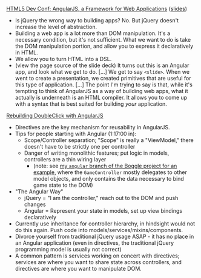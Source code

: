 [HTML5 Dev Conf: AngularJS, a Framework for Web Applications](http://www.youtube.com/watch?v=Dlkx6AVOBcQ) ([slides](http://igorminar.github.com/ng-slides/angular-intro/index.html))

  * Is jQuery the wrong way to building apps? No. But jQuery doesn't increase the level of abstraction.
  * Building a web app is a lot more than DOM manipulation. It's a necessary condition, but it's not sufficient. What we want to do is take the DOM manipulation portion, and allow you to express it declaratively in HTML.
  * We allow you to turn HTML into a DSL.
  * (view the page source of the slide deck) It turns out this is an Angular app, and look what we get to do. [...] We get to say `<slide>`. When we went to create a presentation, we created primitives that are useful for this type of application. [...] The point I'm trying to say is that, while it's tempting to think of AngularJS as a way of building web apps, what it actually is underneath is an HTML compiler. It allows you to come up with a syntax that is best suited for building *your* application.

[Rebuilding DoubleClick with AngularJS](http://www.youtube.com/watch?v=oJoAnVRIVQo)

  * Directives are the key mechanism for reusability in AngularJS.
  * Tips for people starting with Angular (1:17:00 in):
    * Scope/Controller separation; "Scope" is really a "ViewModel," there doesn't have to be strictly one per controller
    * Danger of writing monolithic features; put logic in models, controllers are a thin wiring layer
      * (note: see [my `angular` branch of the Boggle project for an example](https://github.com/grockit/boggle/blob/angular/app/assets/javascripts/boggle.coffee), where the `GameController` mostly delegates to other model objects, and only contains the data necessary to bind game state to the DOM)
  * "The Angular Way"
    * jQuery = "I am the controller," reach out to the DOM and push changes
    * Angular = Represent your state in models, set up view bindings declaratively
  * Currently use inheritance for controller hierarchy, in hindsight would not do this again. Push code into models/services/mixins/components.
  * Divorce yourself from traditional jQuery usage ASAP - it has no place in an Angular application (even in directives, the traditional jQuery programming model is usually not correct)
  * A common pattern is services working on concert with directives; services are where you want to share state across controllers, and directives are where you want to manipulate DOM.
